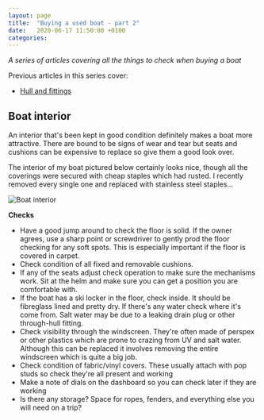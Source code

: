 ```yaml
---
layout: page
title:  "Buying a used boat - part 2"
date:   2020-06-17 11:50:00 +0100
categories:
---
```

*A series of articles covering all the things to check when buying a boat*

Previous articles in this series cover:

- [Hull and fittings]({{site.baseurl}}/Boat-checks-part-1)

## Boat interior
An interior that's been kept in good condition definitely makes a boat more attractive. There are bound to be signs of wear and tear but seats and cushions can be expensive to replace so give them a good look over.

The interior of my boat pictured below certainly looks nice, though all the coverings were secured with cheap staples which had rusted. I recently removed every single one and replaced with stainless steel staples...

![Boat interior]({{site.baseurl}}/images/interior.jpg)

**Checks**
- Have a good jump around to check the floor is solid. If the owner agrees, use a sharp point or screwdriver to gently prod the floor checking for any soft spots. This is especially important if the floor is covered in carpet.
- Check condition of all fixed and removable cushions.
- If any of the seats adjust check operation to make sure the mechanisms work. Sit at the helm and make sure you can get a position you are comfortable with.
- If the boat has a ski locker in the floor, check inside. It should be fibreglass lined and pretty dry. If there's any water check where it's come from. Salt water may be due to a leaking drain plug or other through-hull fitting.
- Check visibility through the windscreen. They're often made of perspex or other plastics which are prone to crazing from UV and salt water. Although this can be replaced it involves removing the entire windscreen which is quite a big job.
- Check condition of fabric/vinyl covers. These usually attach with pop studs so check they're all present and working
- Make a note of dials on the dashboard so you can check later if they are working
- Is there any storage? Space for ropes, fenders, and everything else you will need on a trip?

